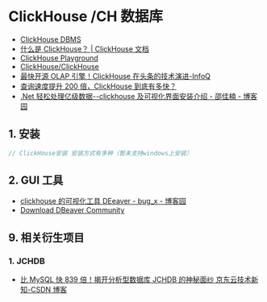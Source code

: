 # ClickHouse /CH 数据库

- [ClickHouse DBMS](https://clickhouse.tech/)
- [什么是 ClickHouse？ | ClickHouse 文档](https://clickhouse.tech/docs/zh/)
- [ClickHouse Playground](https://play.clickhouse.tech/?file=playground)
- [ClickHouse/ClickHouse](https://github.com/ClickHouse/ClickHouse)
- [最快开源 OLAP 引擎！ClickHouse 在头条的技术演进-InfoQ](https://www.infoq.cn/article/NTwo*yR2ujwLMP8WCXOE)
- [查询速度提升 200 倍，ClickHouse 到底有多快？](https://database.51cto.com/art/202008/624611.htm)
- [.Net 轻松处理亿级数据--clickhouse 及可视化界面安装介绍 - 邵佳楠 - 博客园](https://www.cnblogs.com/ShaoJianan/p/11155188.html)

## 1. 安装

```c#
// ClickHouse安装 安装方式有多种（暂未支持windows上安装）
```

## 2. GUI 工具

- [clickhouse 的可视化工具 DEeaver - bug_x - 博客园](https://www.cnblogs.com/cbugs/p/13358246.html)
- [Download DBeaver Community](https://dbeaver.io/download/)

## 9. 相关衍生项目

### 1. JCHDB

- [比 MySQL 快 839 倍！揭开分析型数据库 JCHDB 的神秘面纱 京东云技术新知-CSDN 博客](https://blog.csdn.net/jdcdev_/article/details/108878452)
